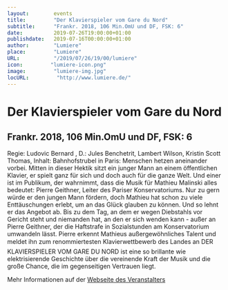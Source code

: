 ```yaml
---
layout:        events
title:         "Der Klavierspieler vom Gare du Nord"
subtitle:      "Frankr. 2018, 106 Min.OmU und DF, FSK: 6"
date:          2019-07-26T19:00:00+01:00
publishdate:   2019-07-16T00:00:00+01:00
author:        "Lumiere"
place:         "Lumiere"
URL:           "/2019/07/26/19/00/lumiere"
icon:         "lumiere-icon.png"
image:         "lumiere-img.jpg"
locURL:         "http://www.lumiere.de/"
---
```


Der Klavierspieler vom Gare du Nord
===========

Frankr. 2018, 106 Min.OmU und DF, FSK: 6
-----------

Regie: Ludovic Bernard , D.: Jules Benchetrit, Lambert Wilson, Kristin Scott Thomas, Inhalt: Bahnhofstrubel in Paris: Menschen hetzen aneinander vorbei. Mitten in dieser Hektik sitzt ein junger Mann an einem öffentlichen Klavier, er spielt ganz für sich und doch auch für die ganze Welt. Und einer ist im Publikum, der wahrnimmt, dass die Musik für Mathieu Malinski alles bedeutet: Pierre Geithner, Leiter des Pariser Konservatoriums. Nur zu gern würde er den jungen Mann fördern, doch Mathieu hat schon zu viele Enttäuschungen erlebt, um an das Glück glauben zu können. Und so lehnt er das Angebot ab. Bis zu dem Tag, an dem er wegen Diebstahls vor Gericht steht und niemanden hat, an den er sich wenden kann - außer an Pierre Geithner, der die Haftstrafe in Sozialstunden am Konservatorium umwandeln lässt. Pierre erkennt Mathieus außergewöhnliches Talent und meldet ihn zum renommiertesten Klavierwettbewerb des Landes an DER KLAVIERSPIELER VOM GARE DU NORD ist eine so brillante wie elektrisierende Geschichte über die vereinende Kraft der Musik und die große Chance, die im gegenseitigen Vertrauen liegt. 

Mehr Informationen auf der [Webseite des Veranstalters](http://www.lumiere.de/19/07/klavier.htm)
